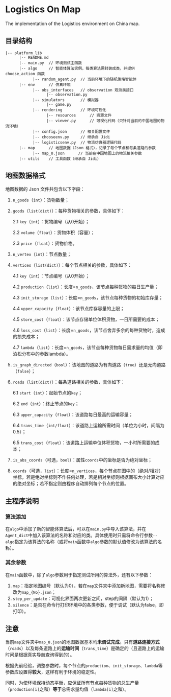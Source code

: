 # Logistics On Map

The implementation of the Logistics environment on China map.



## 目录结构

```
|-- platform_lib
      |-- README.md
      |-- main.py  // 环境测试主函数
      |-- algo     // 智能体算法实例，每类算法需封装成类，并提供 choose_action 函数
            |-- random_agent.py  // 当前环境下的随机策略智能体
      |-- env      // 仿真环境
            |-- obs_interfaces   // observation 观测类接口
                  |-- observation.py
            |-- simulators       // 模拟器
                  |-- game.py
            |-- rendering        // 环境可视化
                  |-- resources      // 资源文件
                  |-- viewer.py      // 可视化代码（只针对当前的中国地图的物流环境）
            |-- config.json      // 相关配置文件
            |-- chooseenv.py     // 继承自 Jidi
            |-- logisticsenv.py  // 物流仿真器逻辑代码
      |-- map      // 地图数据（Json 格式），记录了每个节点和每条道路的参数
            |-- map_0.json      // 当前在中国地图上的物流相关参数
      |-- utils    // 工具函数（继承自 Jidi）
```



## 地图数据格式

地图数据的 Json 文件共包含以下字段：

1. `n_goods`（`int`）：货物数量；

2. `goods`（`list(dict)`）：每种货物相关的参数，具体如下：

   2.1 `key`（`int`）：货物编号（从0开始）；

   2.2 `volume`（`float`）：货物体积（容量）；

   2.3 `price`（`float`）：货物价格。

3. `n_vertex`（`int`）：节点数量；

4. `vertices`（`list(dict)`）：每个节点相关的参数，具体如下：

   4.1 `key`（`int`）：节点编号（从0开始）；

   4.2 `production`（`list`）：长度=`n_goods`，该节点每种货物的每日生产量；

   4.3 `init_storage`（`list`）：长度=`n_goods`，该节点每种货物的初始库存量；

   4.4 `upper_capacity`（`float`）：该节点库存容量的上限；

   4.5 `store_cost`（`float`）：该节点存储单位体积货物，一日所需要的成本；

   4.6 `loss_cost`（`list`）：长度=`n_goods`，该节点舍弃多余的每种货物时，造成的损失成本；

   4.7 `lambda`（`list`）：长度=`n_goods`，该节点每种货物每日需求量的均值（即泊松分布中的参数lambda）。

5. `is_graph_directed`（`bool`）：该地图的道路为有向道路（`true`）还是无向道路（`false`）；

6. `roads`（`list(dict)`）：每条道路相关的参数，具体如下：

   6.1 `start`（`int`）：起始节点的`key`；

   6.2 `end`（`int`）：终止节点的`key`；

   6.3 `upper_capacity`（`float`）：该道路每日最高的运输容量；

   6.4 `trans_time`（`int/float`）：该道路上运输所需时间（单位为小时，间隔为0.5）；

   6.5 `trans_cost`（`float`）：该道路上运输单位体积货物，一小时所需要的成本；

7. `is_abs_coords`（可选，`bool`）：属性`coords`中的坐标是否为绝对坐标；

8. `coords`（可选，`list`）：长度=`n_vertices`，每个节点在图中的（绝对/相对）坐标，若是绝对坐标则不作任何处理，若是相对坐标则根据画布大小计算对应的绝对坐标；若不指定则由程序自动排列每个节点的位置。



## 主程序说明

### 算法添加

在`algo`中添加了新的智能体算法后，可以在`main.py`中导入该算法，并在`Agent_dict`中加入该算法的名称和对应的类。具体使用时只需将命令行参数`--algo`指定为该算法的名称（或将`main`函数中`algo`参数的默认值修改为该算法的名称）。



### 其余参数

在`main`函数中，除了`algo`参数用于指定测试所用的算法外，还有以下参数：

1. `map`：指定地图编号（默认为0），若在`map`文件夹中添加新地图，需要将名称修改为`map_{No}.json`；
2. `step_per_update`：可视化界面两次更新之间，step的间隔（默认为1）；
3. `silence`：是否在命令行打印环境中的各类参数，便于调试（默认为false，即打印）。



## 注意

当前`map`文件夹中`map_0.json`的地图数据基本均**未调试完成**。只有**道路连接方式**（`roads`）以及每条道路上的**运输时间**（`trans_time`）是确定的（且道路上的运输时间是根据真实导航查询得到的）。

根据先前经验，调整参数时，每个节点的`production`、`init_storage`、`lambda`等参数应设置得**较大**，这样有利于环境的稳定性。

同时，为使环境保持动态平衡，应保证所有节点每种货物的总生产量（`production[i]`之和）**等于**总需求量均值（`lambda[i]`之和）。

